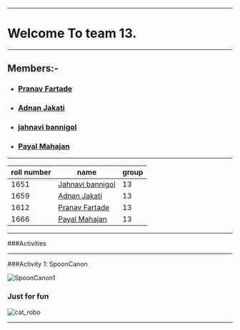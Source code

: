 ***
# Welcome To team 13.
***
## Members:-

 - ### [Pranav Fartade](https://github.com/pranavfartade)
 - ### [Adnan Jakati](https://github.com/jackhax)
 - ### [jahnavi bannigol](https://github.com/jahnavibannigol)
 - ### [Payal Mahajan](https://github.com/payal309)
 
 ***
 
 |roll number|name                                                   |group |
 |-----------|-------------------------------------------------------|------|
 |1651|[Jahnavi bannigol](https://github.com/jahnavibannigol)|13|
 |1659|[Adnan Jakati](https://github.com/jackhax)|13|
 |1612|[Pranav Fartade](https://github.com/pranavfartade)|13|
 |1666|[Payal Mahajan](https://github.com/payal309)|13|
 
 ***
 
 ###Activities
 ***
 ###Activity 1: SpoonCanon
 
 ![SpoonCanon1](https://i.ibb.co/ZXGGG7S/Untitled.png)
 
 
 ### Just for fun
 
 ![cat_robo](https://robohash.org/sadassdasd?set=set3)

 ***

